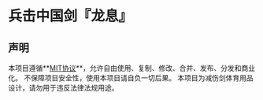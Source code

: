 # 兵击中国剑『龙息』

## 声明

本项目遵循**[MIT协议](https://mitsloan.mit.edu/licensing)**，允许自由使用、复制、修改、合并、发布、分发和商业化。
不保障项目安全性，使用本项目请自负一切后果。
本项目为减伤剑体育用品设计，请勿用于违反法律法规用途。

